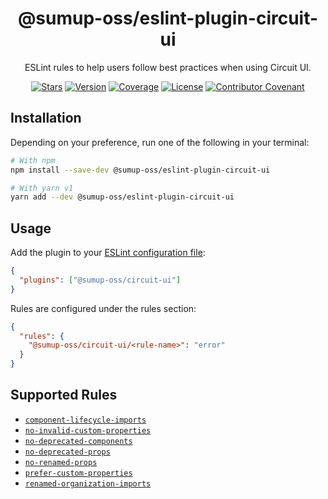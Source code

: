 <div align="center">

# @sumup-oss/eslint-plugin-circuit-ui

ESLint rules to help users follow best practices when using Circuit UI.

[![Stars](https://img.shields.io/github/stars/sumup-oss/circuit-ui?style=social)](https://github.com/sumup-oss/circuit-ui/) [![Version](https://img.shields.io/npm/v/@sumup-oss/eslint-plugin-circuit-ui)](https://www.npmjs.com/package/@sumup-oss/eslint-plugin-circuit-ui) [![Coverage](https://img.shields.io/codecov/c/github/sumup-oss/circuit-ui)](https://codecov.io/gh/sumup-oss/circuit-ui) [![License](https://img.shields.io/badge/license--lightgrey.svg)](https://github.com/sumup-oss/circuit-ui/tree/main/packages/eslint-plugin-circuit-ui/LICENSE) [![Contributor Covenant](https://img.shields.io/badge/Contributor%20Covenant-v2.1%20adopted-ff69b4.svg)](https://github.com/sumup-oss/circuit-ui/tree/main/CODE_OF_CONDUCT.md)

</div>

## Installation

Depending on your preference, run one of the following in your terminal:

```sh
# With npm
npm install --save-dev @sumup-oss/eslint-plugin-circuit-ui

# With yarn v1
yarn add --dev @sumup-oss/eslint-plugin-circuit-ui
```

## Usage

Add the plugin to your [ESLint configuration file](https://eslint.org/docs/latest/use/configure/configuration-files):

```json
{
  "plugins": ["@sumup-oss/circuit-ui"]
}
```

Rules are configured under the rules section:

```json
{
  "rules": {
    "@sumup-oss/circuit-ui/<rule-name>": "error"
  }
}
```

## Supported Rules

- [`component-lifecycle-imports`](https://github.com/sumup-oss/circuit-ui/tree/main/packages/eslint-plugin-circuit-ui/component-lifecycle-imports)
- [`no-invalid-custom-properties`](https://github.com/sumup-oss/circuit-ui/tree/main/packages/eslint-plugin-circuit-ui/no-invalid-custom-properties)
- [`no-deprecated-components`](https://github.com/sumup-oss/circuit-ui/tree/main/packages/eslint-plugin-circuit-ui/no-deprecated-components)
- [`no-deprecated-props`](https://github.com/sumup-oss/circuit-ui/tree/main/packages/eslint-plugin-circuit-ui/no-deprecated-props)
- [`no-renamed-props`](https://github.com/sumup-oss/circuit-ui/tree/main/packages/eslint-plugin-circuit-ui/no-renamed-props)
- [`prefer-custom-properties`](https://github.com/sumup-oss/circuit-ui/tree/main/packages/eslint-plugin-circuit-ui/prefer-custom-properties)
- [`renamed-organization-imports`](https://github.com/sumup-oss/circuit-ui/tree/main/packages/eslint-plugin-circuit-ui/renamed-organization-imports)
